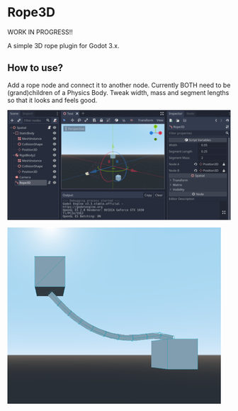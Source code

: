 # Rope3D

WORK IN PROGRESS!!

A simple 3D rope plugin for Godot 3.x.

## How to use?

Add a rope node and connect it to another node. Currently BOTH need to be (grand)children of a Physics Body. Tweak width, mass and segment lengths so that it looks and feels good.

![Editor](./images/editor.png)


![Screenshot](./images/screenshot.png)
